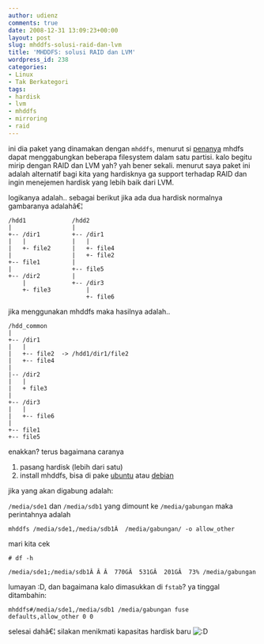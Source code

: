 ```yaml
---
author: udienz
comments: true
date: 2008-12-31 13:09:23+00:00
layout: post
slug: mhddfs-solusi-raid-dan-lvm
title: 'MHDDFS: solusi RAID dan LVM'
wordpress_id: 238
categories:
- Linux
- Tak Berkategori
tags:
- hardisk
- lvm
- mhddfs
- mirroring
- raid
---
```


ini dia paket yang dinamakan dengan `mhddfs`, menurut si [penanya](http://debaday.debian.net/2008/05/25/mhddfs-join-several-real-filesystems-together-to-form-a-single-larger-one/) mhdfs dapat menggabungkan beberapa filesystem dalam satu partisi. kalo begitu mirip dengan RAID dan LVM yah? yah bener sekali. menurut saya paket ini adalah alternatif bagi kita yang hardisknya ga support terhadap RAID dan ingin menejemen hardisk yang lebih baik dari LVM.

logikanya adalah.. sebagai berikut jika ada dua hardisk normalnya gambaranya adalahâ€¦

    
    /hdd1             /hdd2
    |                 |
    +-- /dir1         +-- /dir1
    |   |             |   |
    |   +- file2      |   +- file4
    |                 |   +- file2
    +-- file1         |
    |                 +-- file5
    +-- /dir2         |
        |             +-- /dir3
        +- file3          |
                          +- file6


jika menggunakan mhddfs maka hasilnya adalah..

    
    /hdd_common
    |
    +-- /dir1
    |   |
    |   +-- file2  -> /hdd1/dir1/file2
    |   +-- file4
    |
    |-- /dir2
    |   |
    |   + file3
    |
    +-- /dir3
    |   |
    |   +-- file6
    |
    +-- file1
    +-- file5


enakkan? terus bagaimana caranya
1. pasang hardisk (lebih dari satu)
2. install mhddfs, bisa di pake [ubuntu](http://packages.ubuntu.com/search?keywords=mhddfs) atau [debian](http://packages.debian.org/mhddfs)

jika yang akan digabung adalah:

`/media/sde1` dan `/media/sdb1` yang dimount ke `/media/gabungan` maka perintahnya adalah

    
    mhddfs /media/sde1,/media/sdb1Â  /media/gabungan/ -o allow_other


mari kita cek

    
    # df -h
    
    /media/sde1;/media/sdb1Â Â Â  770GÂ  531GÂ  201GÂ  73% /media/gabungan


lumayan :D, dan bagaimana kalo dimasukkan di `fstab`? ya tinggal ditambahin:

    
    mhddfs#/media/sde1,/media/sdb1 /media/gabungan fuse defaults,allow_other 0 0


selesai dahâ€¦ silakan menikmati kapasitas hardisk baru ![:D](../wp-includes/images/smilies/icon_biggrin.gif)
